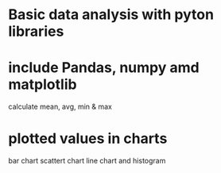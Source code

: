 # Basic data analysis with pyton libraries

# include Pandas, numpy amd matplotlib
calculate mean, avg, min & max

# plotted values in charts
bar chart
scattert chart
line chart and 
histogram
